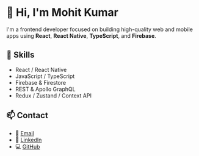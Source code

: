 # 👋 Hi, I'm Mohit Kumar

I'm a frontend developer focused on building high-quality web and mobile apps using **React**, **React Native**, **TypeScript**, and **Firebase**.

## 🚀 Skills
- React / React Native
- JavaScript / TypeScript
- Firebase & Firestore
- REST & Apollo GraphQL
- Redux / Zustand / Context API

## 📫 Contact
- 📧 [Email](mailto:mohit@example.com)
- 💼 [LinkedIn](https://linkedin.com/in/mohitkumar)
- 💻 [GitHub](https://github.com/mohitkumar)
